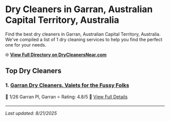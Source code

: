 # Dry Cleaners in Garran, Australian Capital Territory, Australia

Find the best dry cleaners in Garran, Australian Capital Territory, Australia. We've compiled a list of 1 dry cleaning services to help you find the perfect one for your needs.

🌐 **[View Full Directory on DryCleanersNear.com](https://drycleanersnear.com/city/Australia/Australian%20Capital%20Territory/Garran)**

## Top Dry Cleaners

### 1. [Garran Dry Cleaners. Valets for the Fussy Folks](https://drycleanersnear.com/dryCleaner/68a28935e025a3a8d28d38a1/garran-dry-cleaners-valets-for-the-fussy-folks)
📍 1/26 Garran Pl, Garran
⭐ Rating: 4.8/5
🔗 [View Full Details](https://drycleanersnear.com/dryCleaner/68a28935e025a3a8d28d38a1/garran-dry-cleaners-valets-for-the-fussy-folks)


---

*Last updated: 8/21/2025*
